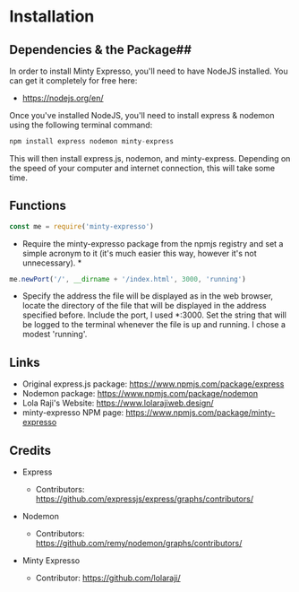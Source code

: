 # Installation #
## Dependencies & the Package##
In order to install Minty Expresso, you'll need to have NodeJS installed. You can get it completely for free here:
  * https://nodejs.org/en/

Once you've installed NodeJS, you'll need to install express & nodemon using the following terminal command:

``` javascript
npm install express nodemon minty-express
```
This will then install express.js, nodemon, and minty-express. Depending on the speed of your computer and internet connection, this will take some time.

## Functions ##

``` javascript
const me = require('minty-expresso')
```
* Require the minty-expresso package from the npmjs registry and set a simple acronym to it (it's much easier this way, however it's not unnecessary). *

``` javascript
me.newPort('/', __dirname + '/index.html', 3000, 'running')
```

* Specify the address the file will be displayed as in the web browser, locate the directory of the file that will be displayed in the address specified before. Include the port, I used *:3000. Set the string that will be logged to the terminal whenever the file is up and running. I chose a modest 'running'.


## Links ##

* Original express.js package: https://www.npmjs.com/package/express
* Nodemon package: https://www.npmjs.com/package/nodemon
* Lola Raji's  Website: https://www.lolarajiweb.design/
* minty-expresso NPM page: https://www.npmjs.com/package/minty-expresso

## Credits ##
* Express

    * Contributors: https://github.com/expressjs/express/graphs/contributors/

* Nodemon

    * Contributors: https://github.com/remy/nodemon/graphs/contributors/

* Minty Expresso

    * Contributor: https://github.com/lolaraji/
